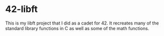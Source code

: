 # 42-libft
This is my libft project that I did as a cadet for 42. It recreates many of the standard library functions in C as well as some of the math functions.
